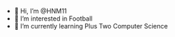 - 👋 Hi, I’m @HNM11
- 👀 I’m interested in Football
- 🌱 I’m currently learning Plus Two Computer Science
  

<!---
HNM11/HNM11 is a ✨ special ✨ repository because its `README.md` (this file) appears on your GitHub profile.
You can click the Preview link to take a look at your changes.
--->
